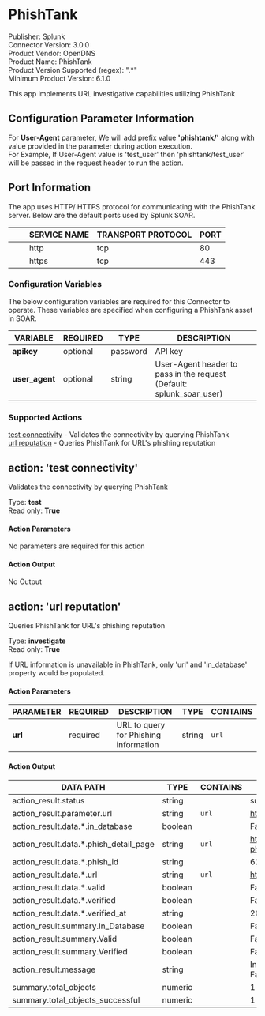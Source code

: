 [comment]: # "Auto-generated SOAR connector documentation"
# PhishTank

Publisher: Splunk  
Connector Version: 3.0.0  
Product Vendor: OpenDNS  
Product Name: PhishTank  
Product Version Supported (regex): ".\*"  
Minimum Product Version: 6.1.0  

This app implements URL investigative capabilities utilizing PhishTank

[comment]: # " File: README.md"
[comment]: # "  Copyright (c) 2016-2022 Splunk Inc."
[comment]: # ""
[comment]: # "Licensed under the Apache License, Version 2.0 (the 'License');"
[comment]: # "you may not use this file except in compliance with the License."
[comment]: # "You may obtain a copy of the License at"
[comment]: # ""
[comment]: # "    http://www.apache.org/licenses/LICENSE-2.0"
[comment]: # ""
[comment]: # "Unless required by applicable law or agreed to in writing, software distributed under"
[comment]: # "the License is distributed on an 'AS IS' BASIS, WITHOUT WARRANTIES OR CONDITIONS OF ANY KIND,"
[comment]: # "either express or implied. See the License for the specific language governing permissions"
[comment]: # "and limitations under the License."
[comment]: # ""

## Configuration Parameter Information
For **User-Agent** parameter, We will add prefix value **'phishtank/'** along with value provided in the parameter during action execution.  
For Example, If User-Agent value is 'test_user' then 'phishtank/test_user' will be passed in the request header to run the action.


## Port Information

The app uses HTTP/ HTTPS protocol for communicating with the PhishTank server. Below are the default
ports used by Splunk SOAR.

|         SERVICE NAME | TRANSPORT PROTOCOL | PORT |
|----------------------|--------------------|------|
|         http         | tcp                | 80   |
|         https        | tcp                | 443  |


### Configuration Variables
The below configuration variables are required for this Connector to operate.  These variables are specified when configuring a PhishTank asset in SOAR.

VARIABLE | REQUIRED | TYPE | DESCRIPTION
-------- | -------- | ---- | -----------
**apikey** |  optional  | password | API key
**user_agent** |  optional  | string | User-Agent header to pass in the request (Default: splunk_soar_user)

### Supported Actions  
[test connectivity](#action-test-connectivity) - Validates the connectivity by querying PhishTank  
[url reputation](#action-url-reputation) - Queries PhishTank for URL's phishing reputation  

## action: 'test connectivity'
Validates the connectivity by querying PhishTank

Type: **test**  
Read only: **True**

#### Action Parameters
No parameters are required for this action

#### Action Output
No Output  

## action: 'url reputation'
Queries PhishTank for URL's phishing reputation

Type: **investigate**  
Read only: **True**

If URL information is unavailable in PhishTank, only 'url' and 'in_database' property would be populated.

#### Action Parameters
PARAMETER | REQUIRED | DESCRIPTION | TYPE | CONTAINS
--------- | -------- | ----------- | ---- | --------
**url** |  required  | URL to query for Phishing information | string |  `url` 

#### Action Output
DATA PATH | TYPE | CONTAINS | EXAMPLE VALUES
--------- | ---- | -------- | --------------
action_result.status | string |  |   success  failed 
action_result.parameter.url | string |  `url`  |   http://www.testurl.com 
action_result.data.\*.in_database | boolean |  |   False  True 
action_result.data.\*.phish_detail_page | string |  `url`  |   http://www.exampleurl.com/test_detail.php?phish_id=62001 
action_result.data.\*.phish_id | string |  |   62771 
action_result.data.\*.url | string |  `url`  |   http://www.testurl.com 
action_result.data.\*.valid | boolean |  |   False  True 
action_result.data.\*.verified | boolean |  |   False  True 
action_result.data.\*.verified_at | string |  |   2006-09-01T02:32:23+00:00 
action_result.summary.In_Database | boolean |  |   False  True 
action_result.summary.Valid | boolean |  |   False  True 
action_result.summary.Verified | boolean |  |   False  True 
action_result.message | string |  |   In database: True, Verified: False, Valid: False 
summary.total_objects | numeric |  |   1 
summary.total_objects_successful | numeric |  |   1 
